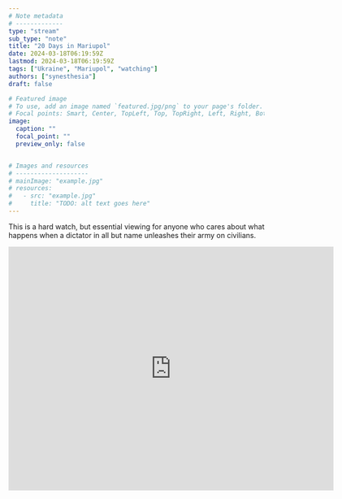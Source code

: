 ```yaml
---
# Note metadata
# -------------
type: "stream"
sub_type: "note"
title: "20 Days in Mariupol"
date: 2024-03-18T06:19:59Z
lastmod: 2024-03-18T06:19:59Z
tags: ["Ukraine", "Mariupol", "watching"]
authors: ["synesthesia"]
draft: false

# Featured image
# To use, add an image named `featured.jpg/png` to your page's folder.
# Focal points: Smart, Center, TopLeft, Top, TopRight, Left, Right, BottomLeft, Bottom, BottomRight.
image:
  caption: ""
  focal_point: ""
  preview_only: false


# Images and resources
# --------------------
# mainImage: "example.jpg"
# resources:
#   - src: "example.jpg"
#     title: "TODO: alt text goes here"
---
```

This is a hard watch, but essential viewing for anyone who cares about what happens when a dictator in all but name unleashes their army on civilians.

<iframe src="https://archive.org/embed/youtube-gvAyykRvPBo" width="640" height="480" frameborder="0" webkitallowfullscreen="true" mozallowfullscreen="true" allowfullscreen title="20 Days in Mariupol"></iframe>
